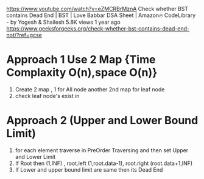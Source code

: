 https://www.youtube.com/watch?v=eZMCRBrMznA
Check whether BST contains Dead End | BST | Love Babbar DSA Sheet | Amazon🔥
CodeLibrary - by Yogesh & Shailesh
5.8K views
1 year ago
https://www.geeksforgeeks.org/check-whether-bst-contains-dead-end-not/?ref=gcse
# Approach 1 Use 2 Map {Time Complaxity O(n),space O(n)} 
1. Create 2 map , 1 for All node another 2nd map for leaf node 
2. check leaf node's exist in  
# Approach 2 (Upper and Lower Bound Limit)
1. for each element traverse in PreOrder Traversing and then set Upper and Lower Limit 
2. If Root then (1,INF) , root.left (1,root.data-1), root.right (root.data+1,INF)
3. If Lower and upper bound limit are same then its Dead End  

